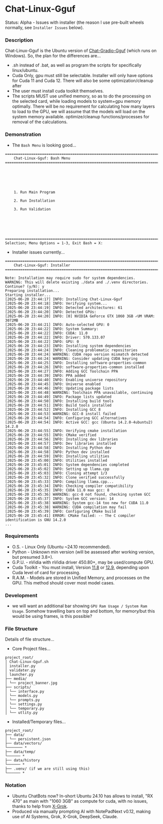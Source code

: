 # Chat-Linux-Gguf
Status: Alpha - Issues with installer (the reason I use pre-built wheels normally, see `Installer Issues` below).

### Description
Chat-Linux-Gguf is the Ubuntu version of [Chat-Gradio-Gguf](https://github.com/wiseman-timelord/Chat-Gradio-Gguf) (which runs on Windows). So, the plan for the differences are...
- .sh instead of .bat, as well as program the scripts for specifically linux/ubuntu.
- Cuda Only, gpu must still be selectable. Installer will only have options for Cuda 11 and Cuda 12. There will also be some optimization/cleanup after
- The user must install cuda toolkit themselves.
- The scripts MUST use unified memory, so as to do the processing on the selected card, while loading models to system+gpu memory optimally. There will be no requirement for calculating how many layers to load to the GPU, we will assume that the models will load on the system memory available. optimize/cleanup functions/processes for removal of the calculations.

### Demonstration
- The `Bash Menu` is looking good...
```
===============================================================================
    Chat-Linux-Gguf: Bash Menu
===============================================================================






    1. Run Main Program

    2. Run Installation

    3. Run Validation






===============================================================================
Selection; Menu Options = 1-3, Exit Bash = X: 

```
- Installer issues currently...
```
===============================================================================
    Chat-Linux-Gguf: Installer
===============================================================================

Note: Installation may require sudo for system dependencies.
WARNING: This will delete existing ./data and ./.venv directories.
Continue? (y/N): y
Preparing installation...
Starting installer...
[2025-06-20 23:44:17] INFO: Installing Chat-Linux-Gguf
[2025-06-20 23:44:18] INFO: Verifying system...
[2025-06-20 23:44:19] INFO: Detected architectures: 61
[2025-06-20 23:44:20] INFO: Detected GPUs:
[2025-06-20 23:44:20] INFO: [0] NVIDIA GeForce GTX 1060 3GB ✓UM VRAM: 3072MB
[2025-06-20 23:44:21] INFO: Auto-selected GPU: 0
[2025-06-20 23:44:22] INFO: System Summary:
[2025-06-20 23:44:22] INFO: CUDA: 11.0
[2025-06-20 23:44:22] INFO: Driver: 570.133.07
[2025-06-20 23:44:22] INFO: GPU: 0
[2025-06-20 23:44:23] INFO: Installing system dependencies
[2025-06-20 23:44:24] INFO: Cleaning problematic repositories
[2025-06-20 23:44:24] WARNING: CUDA repo version mismatch detected
[2025-06-20 23:44:24] WARNING: Consider updating CUDA keyring
[2025-06-20 23:44:25] INFO: Installing software-properties-common
[2025-06-20 23:44:26] INFO: software-properties-common installed
[2025-06-20 23:44:27] INFO: Adding GCC Toolchain PPA
[2025-06-20 23:44:39] INFO: PPA added
[2025-06-20 23:44:40] INFO: Enabling universe repository
[2025-06-20 23:44:45] INFO: Universe enabled
[2025-06-20 23:44:46] INFO: Updating package lists
[2025-06-20 23:44:48] WARNING: Toolchain PPA unavailable, continuing
[2025-06-20 23:44:49] INFO: Package lists updated
[2025-06-20 23:44:50] INFO: Installing build tools
[2025-06-20 23:44:51] INFO: Build tools installed
[2025-06-20 23:44:52] INFO: Installing GCC 8
[2025-06-20 23:44:53] WARNING: GCC-8 install failed
[2025-06-20 23:44:54] INFO: Configuring GCC alternatives
[2025-06-20 23:44:54] INFO: Active GCC: gcc (Ubuntu 14.2.0-4ubuntu2) 14.2.0
[2025-06-20 23:44:55] INFO: Verifying cmake installation
[2025-06-20 23:44:55] INFO: CMake verified
[2025-06-20 23:44:56] INFO: Installing dev libraries
[2025-06-20 23:44:57] INFO: Dev libraries installed
[2025-06-20 23:44:58] INFO: Installing Python dev
[2025-06-20 23:44:58] INFO: Python dev installed
[2025-06-20 23:44:59] INFO: Installing utilities
[2025-06-20 23:45:00] INFO: Utilities installed
[2025-06-20 23:45:01] INFO: System dependencies completed
[2025-06-20 23:45:02] INFO: Setting up llama.cpp
[2025-06-20 23:45:03] INFO: Cloning attempt 1/3
[2025-06-20 23:45:32] INFO: Clone verified successfully
[2025-06-20 23:45:33] INFO: Compiling llama.cpp...
[2025-06-20 23:45:34] INFO: Checking compiler compatibility
[2025-06-20 23:45:35] INFO: CUDA 11.0 max gcc: 8
[2025-06-20 23:45:36] WARNING: gcc-8 not found, checking system GCC
[2025-06-20 23:45:37] INFO: System GCC version: 14
[2025-06-20 23:45:38] WARNING: System gcc-14 too new for CUDA 11.0
[2025-06-20 23:45:38] WARNING: CUDA compilation may fail
[2025-06-20 23:45:39] INFO: Configuring CMake build
[2025-06-20 23:45:41] ERROR: CMake failed: -- The C compiler identification is GNU 14.2.0
...
```

### Requirements
- O.S. - Linux Only (Ubuntu ~24.10 recommended).
- Python - Unknown min version (will be assessed after working version, but presumed 3.8+).
- G.P.U. - nVidia with nVidia driver 450.80+, may be used/compute GPU. 
- Cuda Toolkit - You must install, Version [11.8](https://developer.nvidia.com/cuda-11-8-0-download-archive) or [12.9](https://developer.nvidia.com/cuda-12-9-0-download-archive), depending upon Cuda level of card for processing.
- R.A.M. - Models are stored in Unified Memory, and processes on the GPU. This method should cover most model cases.

### Development
- we will want an additional bar showing `GPU Ram Usage / System Ram Usage`. Somehow travelling bars on top and bottom, for memory/but this would be using frames, is this possible?

### File Structure
Details of file structure...
- Core Project files...
```
project_root/
│ Chat-Linux-Gguf.sh
│ installer.py
│ validater.py
│ launcher.py
├── media/
│ └── project_banner.jpg
├── scripts/
│ └── interface.py
│ └── models.py
│ └── prompts.py
│ └── settings.py
│ └── temporary.py
│ └── utlity.py
```
- Installed/Temporary files...
```
project_root/
├── data/
│ └── persistent.json
├── data/vectors/
└─────── *
├── data/temp/
└────── *
├── data/history
└────── *
├── .venv/ (if we are still using this)
└────── *
```

### Notation
- Ubuntu ChatBots now? In-short Ubuntu 24.10 has allows to install, "RX 470" as main with "1060 3GB" as compute for cuda, with no issues, thanks to help from [X-Grok](www.x.com).
- Produced via manually prompting AI with NotePadNext v0.12, making use of AI Systems, Grok, X-Grok, DeepSeek, Claude.
